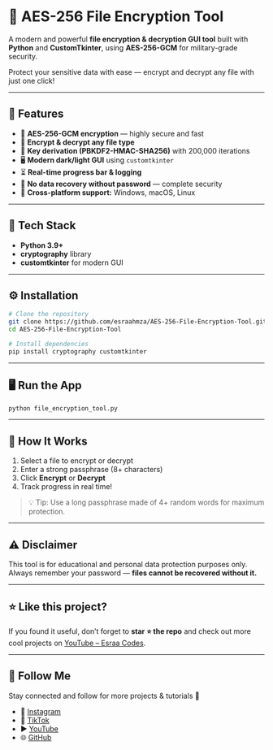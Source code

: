 # 🔐 AES-256 File Encryption Tool

A modern and powerful **file encryption & decryption GUI tool** built with **Python** and **CustomTkinter**, using **AES-256-GCM** for military-grade security.

Protect your sensitive data with ease — encrypt and decrypt any file with just one click!

---

## 🚀 Features

* 🧱 **AES-256-GCM encryption** — highly secure and fast
* 💾 **Encrypt & decrypt any file type**
* 🧠 **Key derivation (PBKDF2-HMAC-SHA256)** with 200,000 iterations
* 🖥️ **Modern dark/light GUI** using `customtkinter`
* ⏳ **Real-time progress bar & logging**
* 🔐 **No data recovery without password** — complete security
* 🧰 **Cross-platform support:** Windows, macOS, Linux

---

## 🧩 Tech Stack

* **Python 3.9+**
* **cryptography** library
* **customtkinter** for modern GUI

---

## ⚙️ Installation

```bash
# Clone the repository
git clone https://github.com/esraahmza/AES-256-File-Encryption-Tool.git
cd AES-256-File-Encryption-Tool

# Install dependencies
pip install cryptography customtkinter
```

---

## 🖥️ Run the App

```bash
python file_encryption_tool.py
```

---

## 🧠 How It Works

1. Select a file to encrypt or decrypt
2. Enter a strong passphrase (8+ characters)
3. Click **Encrypt** or **Decrypt**
4. Track progress in real time!

> 💡 Tip: Use a long passphrase made of 4+ random words for maximum protection.

---

## ⚠️ Disclaimer

This tool is for educational and personal data protection purposes only.
Always remember your password — **files cannot be recovered without it.**

---

## ⭐ Like this project?

If you found it useful, don’t forget to **star ⭐ the repo** and check out more cool projects on [YouTube – Esraa Codes](https://www.youtube.com/@EsraaCodes).

---

## 🔗 Follow Me
Stay connected and follow for more projects & tutorials 🚀  

- 📸 [Instagram](https://www.instagram.com/esraa_codes)  
- 🎵 [TikTok](https://www.tiktok.com/@esraa.codes)  
- ▶️ [YouTube](https://www.youtube.com/@EsraaCodes)  
- 🌐 [GitHub](https://github.com/esraamahmoudhamza)
  
